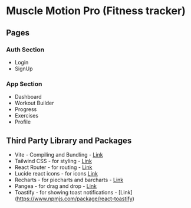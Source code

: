 # Muscle Motion Pro (Fitness tracker)


## Pages

### Auth Section

- Login
- SignUp

### App Section

- Dashboard
- Workout Builder 
- Progress
- Exercises 
- Profile

## Third Party Library and Packages

- Vite - Compiling and Bundling - [Link](https://vite.dev/guide/)
- Tailwind CSS - for styling - [Link](https://tailwindcss.com/docs/installation/using-vite)
- React Router - for routing - [Link](https://reactrouter.com/start/declarative/installation)
- Lucide react icons - for icons [Link](https://lucide.dev/guide/packages/lucide-react)
- Recharts - for piecharts and barcharts - [Link](https://www.npmjs.com/package/recharts)
- Pangea - for drag and drop - [Link](https://www.npmjs.com/package/@hello-pangea/dnd)
- Toastify - for showing toast notifications - [Link] (https://www.npmjs.com/package/react-toastify)
